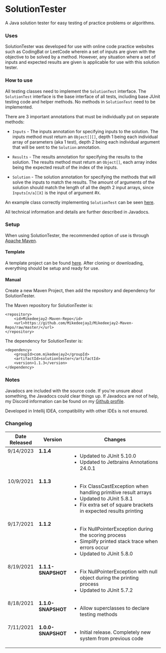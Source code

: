 # SolutionTester
A Java solution tester for easy testing of practice problems or algorithms.

### Uses
SolutionTester was developed for use with online code practice websites such as CodingBat or LeetCode wherein a set 
of inputs are given with the objective to be solved by a method. However, any situation where a set of inputs and 
expected results are given is applicable for use with this
solution tester.

### How to use
All testing classes need to implement the `SolutionTest` interface. The `SolutionTest` interface is the base interface 
of all tests, including base JUnit testing code and helper methods. No methods in `SolutionTest` need to be implemented.

There are 3 important annotations that must be individually put on separate methods:
* `Inputs` - The inputs annotation for specifying inputs to the solution. The inputs method must return an `Object[][]`,
  depth 1 being each individual array of parameters (aka 1 test), depth 2 being each individual argument that will be 
  sent to the `Solution` annotation.

* `Results` - The results annotation for specifying the results to the solution. The results method must return an 
  `Object[]`, each array index being the expected result of the index of the inputs.

* `Solution` - The solution annotation for specifying the methods that will solve the inputs to match the results. The 
  amount of arguments of the solution should match the length of all the depth 2 input arrays, since `Inputs[n/a][X]` 
  is the input of argument #`X`.

An example class correctly implementing `SolutionTest` can be seen 
[here](https://github.com/Mikedeejay2/SolutionTesterExample/blob/master/src/main/java/com/mikedeejay2/example/ExampleSolution.java).


All technical information and details are further described in Javadocs.

### Setup
When using SolutionTester, the recommended option of use is through [Apache Maven](https://maven.apache.org/).

#### Template
A template project can be found [here](https://github.com/Mikedeejay2/SolutionTesterExample). After cloning or 
downloading, everything should be setup and ready for use.

#### Manual
Create a new Maven Project, then add the repository and dependency for SolutionTester.

The Maven repository for SolutionTester is:
```
<repository>
    <id>Mikedeejay2-Maven-Repo</id>
    <url>https://github.com/Mikedeejay2/Mikedeejay2-Maven-Repo/raw/master/</url>
</repository>
```

The dependency for SolutionTester is:
```
<dependency>
    <groupId>com.mikedeejay2</groupId>
    <artifactId>solutiontester</artifactId>
    <version>1.1.3</version>
</dependency>
```
### Notes
Javadocs are included with the source code. If you're unsure about something, the Javadocs could clear things up. If 
Javadocs are not of help, my Discord information can be found on my [Github profile](https://github.com/Mikedeejay2).

Developed in Intellij IDEA, compatibility with other IDEs is not ensured.

### Changelog
<table style="width: 100%">
  <thead>
    <th style="width: 20%">Date Released</th>
    <th style="width: 20%">Version</th>
    <th style="width: 60%">Changes</th>
  </thead>
  <tbody>
    <tr>
      <td style="vertical-align: top">9/14/2023</td>
      <td style="vertical-align: top"><b>1.1.4</b></td>
      <td style="vertical-align: top">
        <ul>
          <li>Updated to JUnit 5.10.0</li>
          <li>Updated to Jetbrains Annotations 24.0.1</li>
        </ul>
      </td>
    </tr>
    <tr>
      <td style="vertical-align: top">10/9/2021</td>
      <td style="vertical-align: top"><b>1.1.3</b></td>
      <td style="vertical-align: top">
        <ul>
          <li>Fix ClassCastException when handling primitive result arrays</li>
          <li>Updated to JUnit 5.8.1</li>
          <li>Fix extra set of square brackets in expected results printing</li>
        </ul>
      </td>
    </tr>
    <tr>
      <td style="vertical-align: top">9/17/2021</td>
      <td style="vertical-align: top"><b>1.1.2</b></td>
      <td style="vertical-align: top">
        <ul>
          <li>Fix NullPointerException during the scoring process</li>
          <li>Simplify printed stack trace when errors occur</li>
          <li>Updated to JUnit 5.8.0</li>
        </ul>
      </td>
    </tr>
    <tr>
      <td style="vertical-align: top">8/19/2021</td>
      <td style="vertical-align: top"><b>1.1.1-SNAPSHOT</b></td>
      <td style="vertical-align: top">
        <ul>
          <li>Fix NullPointerException with null object during the printing process</li>
          <li>Updated to JUnit 5.7.2</li>
        </ul>
      </td>
    </tr>
    <tr>
      <td style="vertical-align: top">8/18/2021</td>
      <td style="vertical-align: top"><b>1.1.0-SNAPSHOT</b></td>
      <td style="vertical-align: top">
        <ul>
          <li>Allow superclasses to declare testing methods</li>
        </ul>
      </td>
    </tr>
    <tr>
      <td style="vertical-align: top">7/11/2021</td>
      <td style="vertical-align: top"><b>1.0.0-SNAPSHOT</b></td>
      <td style="vertical-align: top">
        <ul>
          <li>Initial release. Completely new system from previous code</li>
        </ul>
      </td>
    </tr>
  </tbody>
</table>
